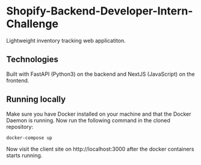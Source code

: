 # Shopify-Backend-Developer-Intern-Challenge
Lightweight inventory tracking web applicatiton.

## Technologies
Built with FastAPI (Python3) on the backend and NextJS (JavaScript) on the frontend.

## Running locally

Make sure you have Docker installed on your machine and that the Docker Daemon is running. Now run the following command in the cloned repository:

```
docker-compose up
```

Now visit the client site on http://localhost:3000 after the docker containers starts running.
